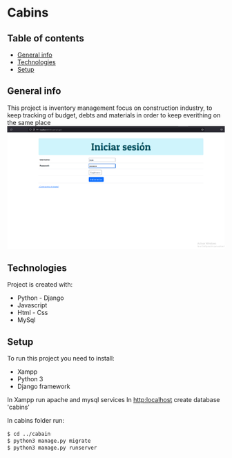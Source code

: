 # Cabins
  
## Table of contents
* [General info](#general-info)
* [Technologies](#technologies)
* [Setup](#setup)

## General info
This project is inventory management focus on construction industry, to keep tracking of budget, debts and materials in order to keep everithing on the same place
![Inicio de sesión](./images/Captura-1.png)
	
## Technologies
Project is created with:
* Python - Django
* Javascript
* Html - Css
* MySql
	
## Setup
To run this project you need to install:
* Xampp
* Python 3
* Django framework

In Xampp run apache and mysql services
In [http:localhost](http://localhost/phpmyadmin/) create database 'cabins'
 
In cabins folder run:
```
$ cd ../cabain
$ python3 manage.py migrate
$ python3 manage.py runserver
```
  
 
